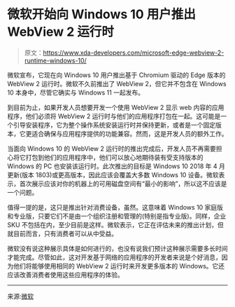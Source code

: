 # 微软开始向 Windows 10 用户推出 WebView 2 运行时

> 原文：<https://www.xda-developers.com/microsoft-edge-webview-2-runtime-windows-10/>

微软宣布，它现在向 Windows 10 用户推出基于 Chromium 驱动的 Edge 版本的 WebView 2 运行时。微软不久前推出了 WebView 2，但它并不包含在 Windows 10 本身中，尽管它确实与 Windows 11 一起发布。

到目前为止，如果开发人员想要开发一个使用 WebView 2 显示 web 内容的应用程序，他们必须将 WebView 2 运行时与他们的应用程序打包在一起。这可能是一个引导安装程序，它为整个操作系统安装运行时并保持更新，或者是一个固定版本，它更适合确保与应用程序提供的功能兼容。然而，这是开发人员的额外工作。

当面向 Windows 10 的 WebView 2 运行时的推出完成后，开发人员不再需要担心将它打包到他们的应用程序中，他们可以放心地期待装有受支持版本的 Windows 的 PC 也安装该运行时。此次推出的目标是 Windows 10 2018 年 4 月更新(版本 1803)或更高版本，因此应该会覆盖大多数 Windows 10 设备。微软表示，首次展示应该对你的机器上的可用磁盘空间有“最小的影响”，所以这不应该是一个问题。

值得一提的是，这只是推出针对消费设备，虽然。这意味着 Windows 10 家庭版和专业版，只要它们不是由一个组织注册和管理的(特别是指专业版)。同样，企业 SKU 不包括在内，至少目前是这样。微软表示，它正在评估未来的推出计划，但就目前而言，只有消费者可以从中受益。

微软没有说这种展示具体是如何进行的，也没有说我们预计这种展示需要多长时间才能完成。尽管如此，这对开发基于网络的应用程序的开发者来说是个好消息，因为他们将能够使用相同的 WebView 2 运行时来开发更多版本的 Windows。它还应该改善消费者使用这些应用程序的体验。

* * *

来源:[微软](https://blogs.windows.com/msedgedev/2022/06/27/delivering-the-microsoft-edge-webview2-runtime-to-windows-10-consumers/)